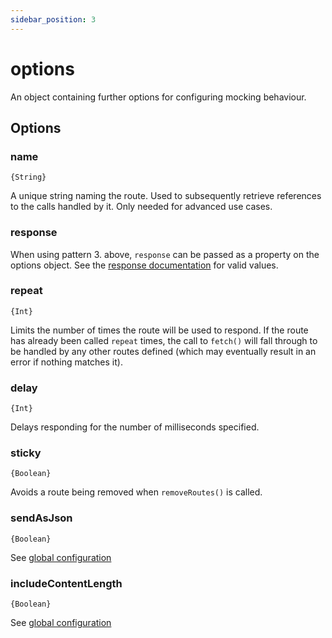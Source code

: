 ```yaml
---
sidebar_position: 3
---
```


# options

An object containing further options for configuring mocking behaviour.

## Options

### name

`{String}`

A unique string naming the route. Used to subsequently retrieve references to the calls handled by it. Only needed for advanced use cases.

### response

When using pattern 3. above, `response` can be passed as a property on the options object. See the [response documentation](#usageapimock_response) for valid values.

### repeat

`{Int}`

Limits the number of times the route will be used to respond. If the route has already been called `repeat` times, the call to `fetch()` will fall through to be handled by any other routes defined (which may eventually result in an error if nothing matches it).

### delay

`{Int}`

Delays responding for the number of milliseconds specified.

### sticky

`{Boolean}`

Avoids a route being removed when `removeRoutes()` is called.

### sendAsJson

`{Boolean}`

See [global configuration](#usageconfiguration)

### includeContentLength

`{Boolean}`

See [global configuration](#usageconfiguration)
